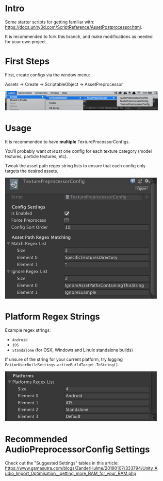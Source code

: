 Intro
=

Some starter scripts for getting familiar with: https://docs.unity3d.com/ScriptReference/AssetPostprocessor.html.

It is recommended to fork this branch, and make modifications as needed for your own project.

First Steps
=
First, create configs via the window menu:

Assets -> Create -> ScriptableObject -> AssetPreprocessor

![](/README/create-config-location.png?raw)

Usage
=
It is recommended to have **multiple** TextureProcessorConfigs.

You'll probably want *at least* one config for each texture category (model textures, particle textures, etc). 

Tweak the asset path regex string lists to ensure that each config only targets the desired assets.

<img src="/README/asset-path-regex-strings.png?raw" width="500">

Platform Regex Strings
=

Example regex strings:
* `Android`
* `iOS`
* `Standalone` (for OSX, Windows and Linuix standalone builds)

If unsure of the string for your current platform, try logging `EditorUserBuildSettings.activeBuildTarget.ToString()`.

<img src="/README/platform-regex-strings.png?raw" width="500">

Recommended AudioPreprocessorConfig Settings
=
Check out the "Suggested Settings" tables in this article: https://www.gamasutra.com/blogs/ZanderHulme/20190107/333794/Unity_Audio_Import_Optimisation__getting_more_BAM_for_your_RAM.php
